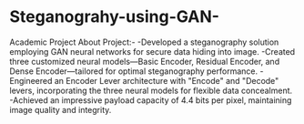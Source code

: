 # Steganograhy-using-GAN-
Academic Project
About Project:-
 -Developed a steganography solution employing GAN neural networks for secure data hiding into image.
 -Created three customized neural models—Basic Encoder, Residual Encoder, and Dense Encoder—tailored for optimal steganography performance.
 -Engineered an Encoder Lever architecture with "Encode" and "Decode" levers, incorporating the three neural models for flexible data concealment.
 -Achieved an impressive payload capacity of 4.4 bits per pixel, maintaining image quality and integrity.

   
